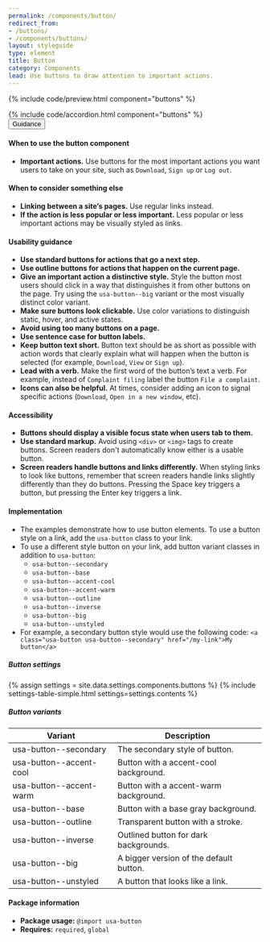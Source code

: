 ```yaml
---
permalink: /components/button/
redirect_from:
- /buttons/
- /components/buttons/
layout: styleguide
type: element
title: Button
category: Components
lead: Use buttons to draw attention to important actions.
---
```


{% include code/preview.html component="buttons" %}

<section class="site-component-section">
  {% include code/accordion.html component="buttons" %}
  <div class="usa-accordion usa-accordion--bordered site-accordion-docs">
    <button class="usa-button-unstyled usa-accordion__button"
        aria-expanded="true" aria-controls="accordion-bordered-docs">
      Guidance
    </button>
    <div id="accordion-bordered-docs" aria-hidden="false" class="usa-accordion__content site-component-usage">
      <h4>When to use the button component</h4>
      <ul class="usa-content-list">
        <li><strong>Important actions.</strong> Use buttons for the most important actions you want users to take on your site, such as <code>Download</code>, <code>Sign up</code> or <code>Log out</code>.</li>
      </ul>
      <h4>When to consider something else</h4>
      <ul class="usa-content-list">
        <li><strong>Linking between a site’s pages.</strong> Use regular links instead.</li>
        <li><strong>If the action is less popular or less important.</strong> Less popular or less important actions may be visually styled as links.</li>
      </ul>
      <h4>Usability guidance</h4>
      <ul class="usa-content-list">
        <li><strong>Use standard buttons for actions that go a next step.</strong></li>
        <li><strong>Use outline buttons for actions that happen on the current page.</strong></li>
        <li><strong>Give an important action a distinctive style.</strong> Style the button most users should click in a way that distinguishes it from other buttons on the page. Try using the <code>usa-button--big</code> variant or the most visually distinct color variant.</li>
        <li><strong>Make sure buttons look clickable.</strong> Use color variations to distinguish static, hover, and active states.</li>
        <li><strong>Avoid using too many buttons on a page.</strong></li>
        <li><strong>Use sentence case for button labels.</strong></li>
        <li><strong>Keep button text short.</strong> Button text should be as short as possible with action words that clearly explain what will happen when the button is selected (for example, <code>Download</code>, <code>View</code> or <code>Sign up</code>).</li>
        <li><strong>Lead with a verb.</strong> Make the first word of the button’s text a verb. For example, instead of <code>Complaint filing</code> label the button <code>File a complaint</code>.</li>
        <li><strong>Icons can also be helpful.</strong> At times, consider adding an icon to signal specific actions (<code>Download</code>, <code>Open in a new window</code>, etc). </li>
      </ul>
    <h4 class="usa-heading">Accessibility</h4>
      <ul class="usa-content-list">
        <li><strong>Buttons should display a visible focus state when users tab to them.</strong></li>
        <li><strong>Use standard markup.</strong> Avoid using <code>&lt;div&gt;</code> or <code>&lt;img&gt;</code> tags to create buttons. Screen readers don't automatically know either is a usable button.</li>
        <li><strong>Screen readers handle buttons and links differently.</strong> When styling links to look like buttons, remember that screen readers handle links slightly differently than they do buttons. Pressing the Space key triggers a button, but pressing the Enter key triggers a link.</li>
      </ul>
      <h4 class="usa-heading">Implementation</h4>
      <ul class="usa-content-list">
        <li>The examples demonstrate how to use button elements. To use a button style on a link, add the <code>usa-button</code> class to your link.</li>
        <li>To use a different style button on your link, add button variant classes in addition to <code>usa-button</code>:
          <ul>
            <li><code>usa-button--secondary</code></li>
            <li><code>usa-button--base</code></li>
            <li><code>usa-button--accent-cool</code></li>
            <li><code>usa-button--accent-warm</code></li>
            <li><code>usa-button--outline</code></li>
            <li><code>usa-button--inverse</code></li>
            <li><code>usa-button--big</code></li>
            <li><code>usa-button--unstyled</code></li>
          </ul>
        </li>
        <li>For example, a secondary button style would use the following code:
        <code>&lt;a class="usa-button usa-button--secondary" href=&quot;/my-link"&gt;My button&lt;/a&gt;</code></li>
      </ul>
      <h5 id="component-settings">Button settings</h5>
      {% assign settings = site.data.settings.components.buttons %}
      {% include settings-table-simple.html
        settings=settings.contents
      %}
      <h5 id="component-variants">Button variants</h5>
      <table class="usa-table--borderless site-table-responsive site-table-simple" aria-labelledby="component-variants">
        <thead>
          <tr>
            <th scope="col" class="flex-6">Variant</th>
            <th scope="col" class="flex-6">Description</th>
          </tr>
        </thead>
        <tbody class="font-mono-2xs">
          <tr>
            <td data-title="Variant" class="flex-6">usa-button--secondary</td>
            <td data-title="Description" class="flex-6">
              <span class="font-lang-3xs">The secondary style of button.</span>
            </td>
          </tr>
          <tr>
            <td data-title="Variant" class="flex-6">usa-button--accent-cool</td>
            <td data-title="Description" class="flex-6">
              <span class="font-lang-3xs">Button with a accent-cool background.</span>
            </td>
          </tr>
          <tr>
            <td data-title="Variant" class="flex-6">usa-button--accent-warm</td>
            <td data-title="Description" class="flex-6">
              <span class="font-lang-3xs">Button with a accent-warm background.</span>
            </td>
          </tr>
          <tr>
            <td data-title="Variant" class="flex-6">usa-button--base</td>
            <td data-title="Description" class="flex-6">
              <span class="font-lang-3xs">Button with a base gray background.</span>
            </td>
          </tr>
          <tr>
            <td data-title="Variant" class="flex-6">usa-button--outline</td>
            <td data-title="Description" class="flex-6">
              <span class="font-lang-3xs">Transparent button with a stroke.</span>
            </td>
          </tr>
          <tr>
            <td data-title="Variant" class="flex-6">usa-button--inverse</td>
            <td data-title="Description" class="flex-6">
              <span class="font-lang-3xs">Outlined button for dark backgrounds.</span>
            </td>
          </tr>
          <tr>
            <td data-title="Variant" class="flex-6">usa-button--big</td>
            <td data-title="Description" class="flex-6">
              <span class="font-lang-3xs">A bigger version of the default button.</span>
            </td>
          </tr>
          <tr>
            <td data-title="Variant" class="flex-6">usa-button--unstyled</td>
            <td data-title="Description" class="flex-6">
              <span class="font-lang-3xs">A button that looks like a link.</span>
            </td>
          </tr>
        </tbody>
      </table>
      <h4 class="usa-heading">Package information</h4>
      <ul class="usa-content-list">
        <li>
          <strong>Package usage:</strong> <code>@import usa-button</code>
        </li>
        <li>
          <strong>Requires:</strong> <code>required</code>, <code>global</code>
        </li>
      </ul>
    </div>
  </div>
</section>
